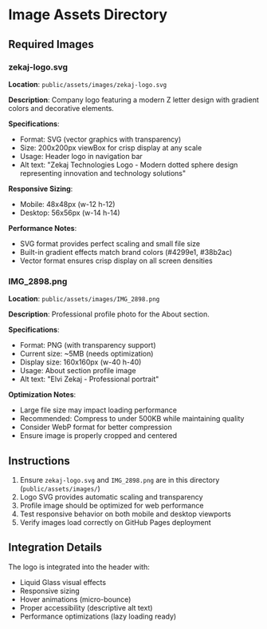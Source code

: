 # Image Assets Directory

## Required Images

### zekaj-logo.svg
**Location**: `public/assets/images/zekaj-logo.svg`

**Description**: Company logo featuring a modern Z letter design with gradient colors and decorative elements.

**Specifications**:
- Format: SVG (vector graphics with transparency)
- Size: 200x200px viewBox for crisp display at any scale
- Usage: Header logo in navigation bar
- Alt text: "Zekaj Technologies Logo - Modern dotted sphere design representing innovation and technology solutions"

**Responsive Sizing**:
- Mobile: 48x48px (w-12 h-12)
- Desktop: 56x56px (w-14 h-14)

**Performance Notes**:
- SVG format provides perfect scaling and small file size
- Built-in gradient effects match brand colors (#4299e1, #38b2ac)
- Vector format ensures crisp display on all screen densities

### IMG_2898.png
**Location**: `public/assets/images/IMG_2898.png`

**Description**: Professional profile photo for the About section.

**Specifications**:
- Format: PNG (with transparency support)
- Current size: ~5MB (needs optimization)
- Display size: 160x160px (w-40 h-40)
- Usage: About section profile image
- Alt text: "Elvi Zekaj - Professional portrait"

**Optimization Notes**:
- Large file size may impact loading performance
- Recommended: Compress to under 500KB while maintaining quality
- Consider WebP format for better compression
- Ensure image is properly cropped and centered

## Instructions

1. Ensure `zekaj-logo.svg` and `IMG_2898.png` are in this directory (`public/assets/images/`)
2. Logo SVG provides automatic scaling and transparency
3. Profile image should be optimized for web performance
4. Test responsive behavior on both mobile and desktop viewports
5. Verify images load correctly on GitHub Pages deployment

## Integration Details

The logo is integrated into the header with:
- Liquid Glass visual effects
- Responsive sizing
- Hover animations (micro-bounce)
- Proper accessibility (descriptive alt text)
- Performance optimizations (lazy loading ready)
